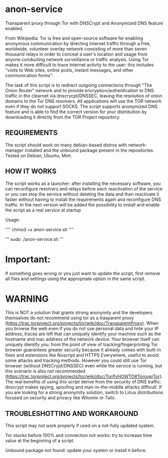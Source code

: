 # anon-service
Transparent proxy through Tor with DNSCrypt and Anonymized DNS feature enabled.

From Wikipedia: Tor is free and open-source software for enabling anonymous
communication by directing Internet traffic through a free, worldwide, volunteer
overlay network consisting of more than seven thousand relays in order to 
conceal a user's location and usage from anyone conducting network surveillance
or traffic analysis. Using Tor makes it more difficult to trace Internet
activity to the user: this includes "visits to Web sites, online posts, instant 
messages, and other communication forms".

The task of this script is to redirect outgoing connections through "The Onion 
Router" network and to provide encryption/authentication to DNS traffic in the 
clearnet via dnscrycpt/DNSSEC, leaving the resolution of onion domains to the 
Tor DNS resolvers.
All applications will use the TOR network even if they do not support SOCKS.
The script supports anonymized DNS feature and is able to find the correct 
version for your distribution by downloading it directly from the TOR Project 
repository.




## REQUIREMENTS

The script should work on many debian-based distros with network-manager installed and 
the unbound package present in the repositories. Tested on Debian, Ubuntu, Mint.



## HOW IT WORKS

The script works as a launcher: after installing the necessary software, you can 
reconfigure resolvers and relays before each reactivation of the service or you can
stop the service without deleting the data and then reactivate it faster without 
having to install the requirements again and reconfigure DNS traffic.
In the next version will be added the possibility to install and enable the script 
as a real service at startup

Usage:

''''
chmod +x anon-service.sh
''''

'''
sudo ./anon-service.sh
'''

# Important: 
If something goes wrong or you just want to update the script, first remove all
files and settings using the appropriate option in the same script.


# WARNING

This is NOT a solution that grants strong anonymity and the developers themselves 
do not recommend using tor as a trasparent proxy
(https://trac.torproject.org/projects/tor/wiki/doc/TransparentProxy).
When you browse the web even if you do not use personal data and hide your IP address,
traces are left that can uniquely identify your machine such as the hostname and mac 
address of the network device. Your browser itself can uniquely identify you: from 
the point of view of tracking/fingerprinting Tor browser guarantees greater security 
because it already comes with built-in fixes and extensions like Noscript and HTTPS 
Everywhere, useful to avoid some attacks and tracking methods.
However you could still use Tor browser (without DNSCrypt/DNSSEC) even while the
service is running, but this scenario is also not recommended
(https://trac.torproject.org/projects/tor/wiki/doc/TorifyHOWTO#ToroverTor).
The real benefits of using this script derive from the security of DNS traffic: 
dnscrypt makes spying, spoofing and man-in-the-middle attacks difficult.
If you are looking for a strong anonymity solution, switch to Linux distributions 
focused on security and privacy like Whomix or Tails.



## TROUBLESHOTTING AND WORKAROUND

This script may not work properly if used on a not-fully updated system.

Tor stucks before 100% and connection not works: try to increase time value 
at the beginning of a script.

Unbound package not found: update your system or install it before.
